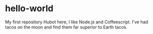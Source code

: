 # hello-world
My first repository
Hubot here, I like Node.js and Coffeescript.
I've had tacos on the moon and find them far superior to Earth tacos.
